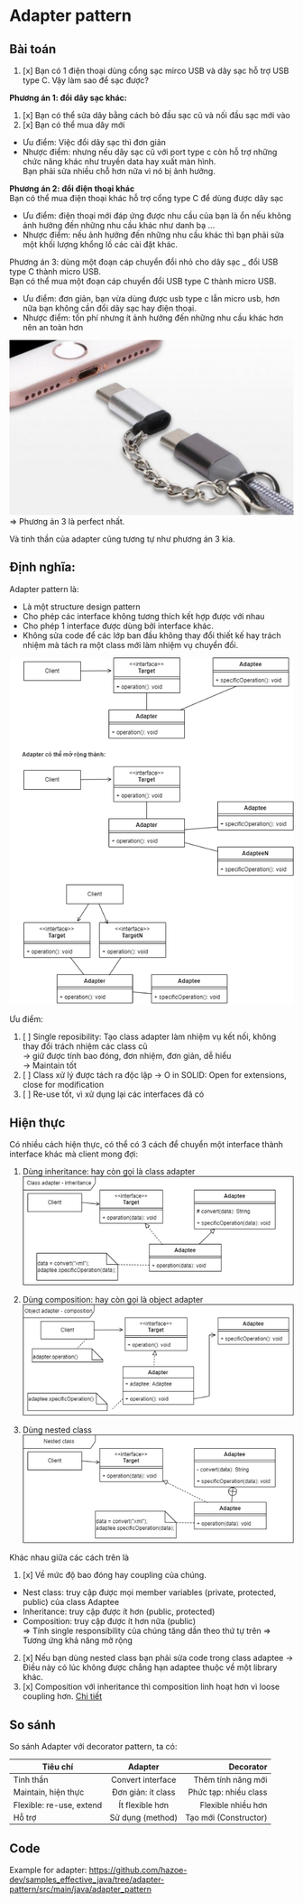 # Adapter pattern
## Bài toán
1. [x] Bạn có 1 điện thoại dùng cổng sạc mirco USB và dây sạc hỗ trợ USB type C. Vậy làm sao để sạc được?  
   
**Phương án 1: đổi dây sạc khác:**  
1. [x] Bạn có thể sửa dây bằng cách bỏ đầu sạc cũ và nối đầu sạc mới vào
2. [x] Bạn có thể mua dây mới   
- Ưu điểm: Việc đổi dây sạc thì đơn giản
- Nhược điểm: nhưng nếu dây sạc cũ với port type c còn hỗ trợ những chức năng khác như truyền data hay xuất màn hình.   
Bạn phải sửa nhiều chỗ hơn nữa vì nó bị ảnh hưởng.

**Phương án 2: đổi điện thoại khác**  
Bạn có thể mua điện thoại khác hỗ trợ cổng type C để dùng được dây sạc
- Ưu điểm: điện thoại mới đáp ứng được nhu cầu của bạn là ổn nếu không ảnh hưởng đến những nhu cầu khác như danh bạ ...
- Nhược điểm: nếu ảnh hưởng đến những nhu cầu khác thì bạn phải sửa một khối lượng khổng lồ các cài đặt khác.

Phương án 3: dùng một đoạn cáp chuyển đổi nhỏ cho dây sạc _ đổi USB type C thành micro USB.  
Bạn có thể mua một đoạn cáp chuyển đổi USB type C thành micro USB.
- Ưu điểm: đơn giản, bạn vừa dùng được usb type c lẫn micro usb, hơn nữa bạn không cần đổi dây sạc hay điện thoại.
- Nhược điểm: tốn phí nhưng ít ảnh hưởng đến những nhu cầu khác hơn nên an toàn hơn

![Minh họa](images/adapter%20example.png)  
=> Phương án 3 là perfect nhất.

Và tinh thần của adapter cũng tương tự như phương án 3 kia.

## Định nghĩa:
Adapter pattern là:
- Là một structure design pattern
- Cho phép các interface không tương thích kết hợp được với nhau
- Cho phép 1 interface được dùng bởi interface khác.
- Không sửa code để các lớp ban đầu không thay đổi thiết kế hay trách nhiệm mà tách ra một class mới làm nhiệm vụ chuyển đổi. 

![Minh họa](images/adapter.png)

Ưu điểm:
1. [ ] Single reposibility: Tạo class adapter làm nhiệm vụ kết nối, không thay đổi trách nhiệm các class cũ   
-> giữ được tính bao đóng, đơn nhiệm, đơn giản, dễ hiểu  
-> Maintain tốt
2. [ ] Class xử lý được tách ra độc lập -> O in SOLID: Open for extensions, close for modification
3. [ ] Re-use tốt, vì xử dụng lại các interfaces đã có      


## Hiện thực
Có nhiều cách hiện thực, có thể có 3 cách để chuyển một interface thành interface khác mà client mong đợi:
1. Dùng inheritance: hay còn gọi là class adapter  
![Class adapter](images/class_adapter.png)
2. Dùng composition: hay còn gọi là object adapter  
   ![Object adapter](images/object_adapter.png)

3. Dùng nested class  
   ![Class adapter](images/Nested_adapter.png)

Khác nhau giữa các cách trên là 
1. [x] Về mức độ bao đóng hay coupling của chúng.
- Nest class: truy cập được mọi member variables (private, protected, public) của class Adaptee
- Inheritance: truy cập được ít hơn (public, protected)
- Composition: truy cập được ít hơn nữa (public)  
  => Tính single responsibility của chúng tăng dần theo thứ tự trên
  => Tương ứng khả năng mở rộng  
2. [x] Nếu bạn dùng nested class bạn phải sửa code trong class adaptee -> Điều này có lúc không được chẳng hạn adaptee thuộc về một library khác.
3. [x] Composition với inheritance thì composition linh hoạt hơn vì loose coupling hơn. 
 [Chi tiết](https://github.com/hazoe-dev/samples_effective_java/blob/main/documents/Inheritance_with_Composition.md)

## So sánh
So sánh Adapter với decorator pattern, ta có:

| Tiêu chí                 |      Adapter       |             Decorator |
|--------------------------|:------------------:|----------------------:|
| Tinh thần                | Convert interface  |    Thêm tính năng mới |
| Maintain, hiện thực      | Đơn giản: ít class | Phức tạp: nhiều class |
| Flexible: re-use, extend |  Ít flexible hơn   |    Flexible nhiều hơn |
| Hỗ trợ                   |  Sử dụng (method)  | Tạo mới (Constructor) |

## Code
Example for adapter:
https://github.com/hazoe-dev/samples_effective_java/tree/adapter-pattern/src/main/java/adapter_pattern


